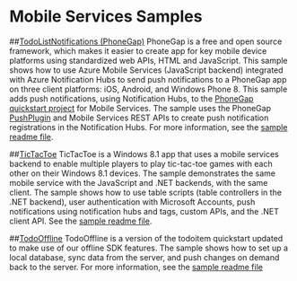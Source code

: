 # Mobile Services Samples 

##[TodoListNotifications (PhoneGap)](./TodoListNotifications/readme.md) 
PhoneGap is a free and open source framework, which makes it easier to create app for key mobile device platforms using standardized web APIs, HTML and JavaScript. This sample shows how to use Azure Mobile Services (JavaScript backend) integrated with Azure Notification Hubs to send push notifications to a PhoneGap app on three client platforms: iOS, Android, and Windows Phone 8. This sample adds push notifications, using Notification Hubs, to the [PhoneGap quickstart project](http://azure.microsoft.com/en-us/documentation/articles/mobile-services-javascript-backend-phonegap-get-started/) for Mobile Services. The sample uses the PhoneGap [PushPlugin](https://github.com/phonegap-build/PushPlugin) and Mobile Services REST APIs to create push notification registrations in the Notification Hubs. For more information, see the [sample readme file](./TodoListNotifications/readme.md).

##[TicTacToe](./TicTacToe)
TicTacToe is a Windows 8.1 app that uses a mobile services backend to enable multiple players to play tic-tac-toe games with each other on their Windows 8.1 devices. The sample demonstrates the same mobile service with the JavaScript and .NET backends, with the same client. The sample shows how to use table scripts (table controllers in the .NET backend), user authentication with Microsoft Accounts, push notifications using notification hubs and tags, custom APIs, and the .NET client API. See the [sample readme file](./TicTacToe/readme.md).

##[TodoOffline](./TodoOffline)
TodoOffline is a version of the todoitem quickstart updated to make use of our offline SDK features. The sample shows how to set up a local database, sync data from the server, and push changes on demand back to the server. For more information, see the [sample readme file](./TodoOffline/iOS/Readme.md)

